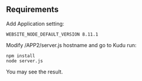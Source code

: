 ## Requirements

Add Application setting:

    WEBSITE_NODE_DEFAULT_VERSION 8.11.1

Modify /APP2/server.js hostname and go to Kudu run:

    npm install
    node server.js

You may see the result.